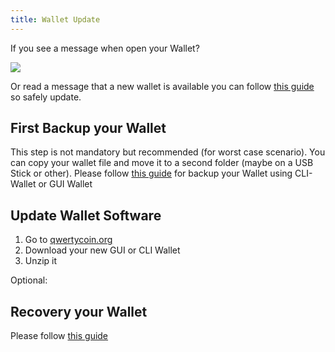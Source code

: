 ```yaml
---
title: Wallet Update
---
```


If you see a message when open your Wallet?

![](https://cdn.qwertycoin.org/images/other/github/updateinform.jpg)

Or read a message that a new wallet is available you can follow [this guide](Wallet-Backup.md) so safely update.

## First Backup your Wallet

This step is not mandatory but recommended (for worst case scenario). You can copy your wallet file and move it to a second folder (maybe on a USB Stick or other). Please follow [this guide](Wallet-Backup.md) for backup your Wallet using CLI-Wallet or GUI Wallet

## Update Wallet Software

1. Go to [qwertycoin.org](https://qwertycoin.org/wallet/)
2. Download your new GUI or CLI Wallet
3. Unzip it

Optional:

## Recovery your Wallet

Please follow [this guide](Wallet-Recovery.md)
